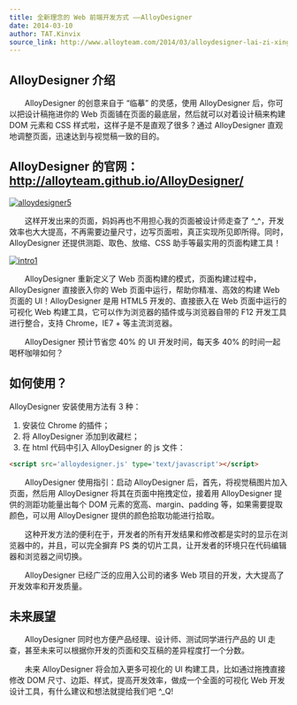 ```yaml
---
title: 全新理念的 Web 前端开发方式 ——AlloyDesigner
date: 2014-03-10
author: TAT.Kinvix
source_link: http://www.alloyteam.com/2014/03/alloydesigner-lai-zi-xing-xing-di-web-qian-duan-kai-fa-fang-shi/
---
```


## AlloyDesigner 介绍

　　AlloyDesigner 的创意来自于 “临摹” 的灵感，使用 AlloyDesigner 后，你可以把设计稿拖进你的 Web 页面铺在页面的最底层，然后就可以对着设计稿来构建 DOM 元素和 CSS 样式啦，这样子是不是直观了很多？通过 AlloyDesigner 直观地调整页面，迅速达到与视觉稿一致的目的。

## AlloyDesigner 的官网：<http://alloyteam.github.io/AlloyDesigner/>

[![alloydesigner5](http://www.alloyteam.com/wp-content/uploads/2014/03/alloydesigner5.png)](http://www.alloyteam.com/wp-content/uploads/2014/03/alloydesigner5.png)

　　这样开发出来的页面，妈妈再也不用担心我的页面被设计师走查了 ^\_^，开发效率也大大提高，不再需要边量尺寸，边写页面啦，真正实现所见即所得。同时，AlloyDesigner 还提供测距、取色、放缩、CSS 助手等最实用的页面构建工具！

[![intro1](http://www.alloyteam.com/wp-content/uploads/2014/03/intro1.png)](http://www.alloyteam.com/wp-content/uploads/2014/03/intro1.png)

　　AlloyDesigner 重新定义了 Web 页面构建的模式，页面构建过程中，AlloyDesigner 直接嵌入你的 Web 页面中运行，帮助你精准、高效的构建 Web 页面的 UI！AlloyDesigner 是用 HTML5 开发的、直接嵌入在 Web 页面中运行的可视化 Web 构建工具，它可以作为浏览器的插件或与浏览器自带的 F12 开发工具进行整合，支持 Chrome，IE7 + 等主流浏览器。

　　AlloyDesigner 预计节省您 40% 的 UI 开发时间，每天多 40% 的时间一起喝杯咖啡如何？

## 如何使用？

AlloyDesigner 安装使用方法有 3 种：

1.  安装位 Chrome 的插件；
2.  将 AlloyDesigner 添加到收藏栏；
3.  在 html 代码中引入 AlloyDesigner 的 js 文件：

```html
<script src='alloydesigner.js' type='text/javascript'></script>
```

　　AlloyDesigner 使用指引：启动 AlloyDesigner 后，首先，将视觉稿图片加入页面，然后用 AlloyDesigner 将其在页面中拖拽定位，接着用 AlloyDesigner 提供的测距功能量出每个 DOM 元素的宽高、margin、padding 等，如果需要提取颜色，可以用 AlloyDesigner 提供的颜色拾取功能进行拾取。

　　这种开发方法的便利在于，开发者的所有开发结果和修改都是实时的显示在浏览器中的，并且，可以完全摒弃 PS 类的切片工具，让开发者的环境只在代码编辑器和浏览器之间切换。

　　AlloyDesigner 已经广泛的应用入公司的诸多 Web 项目的开发，大大提高了开发效率和开发质量。

## 未来展望

　　AlloyDesigner 同时也方便产品经理、设计师、测试同学进行产品的 UI 走查，甚至未来可以根据你开发的页面和交互稿的差异程度打一个分数。

　　未来 AlloyDesigner 将会加入更多可视化的 UI 构建工具，比如通过拖拽直接修改 DOM 尺寸、边距、样式，提高开发效率，做成一个全面的可视化 Web 开发设计工具，有什么建议和想法就提给我们吧 ^\_Q!